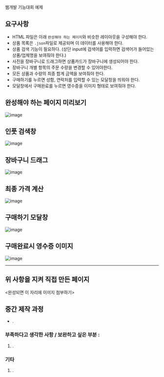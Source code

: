 웹개발 기능대회 예제

## 요구사항

- HTML 파일은 아래 `완성해야 하는 페이지`와 비슷한 레이아웃을 구성해야 한다.
- 상품 목록은 `.json`파일로 제공되며 이 데이터를 사용해야 한다.
- 상품 검색 기능이 필요하다. (상단 input에 검색어를 입력하면 검색어가 들어있는 상품/업체명을 보여줘야 한다.)
- 사진을 장바구니로 드래그하면 상품카드가 장바구니에 생성되어야 한다.
- 장바구니 개별 항목의 주문 수량을 변경할 수 있어야한다.
- 모든 상품과 수량의 최종 합계 금액을 보여줘야 한다.
- 구매하기를 누르면 성함, 연락처를 입력할 수 있는 모달창을 띄워야 한다.
- 모달창에서 구매완료를 누르면 영수증을 이미지 형태로 보여줘야 한다.

## 완성해야 하는 페이지 미리보기

![image](https://user-images.githubusercontent.com/48672106/163710068-67a28df9-18b2-4d55-b3e4-db7c0a4234cb.png)

## 인풋 검색창

![image](https://user-images.githubusercontent.com/48672106/163710172-30abe629-913a-4e7b-922a-f3d615d71082.png)

## 장바구니 드래그

![image](https://user-images.githubusercontent.com/48672106/163710183-f5bbfef3-b4fe-4945-af76-41c424e36f97.png)

## 최종 가격 계산

![image](https://user-images.githubusercontent.com/48672106/163710201-58b6179f-99a4-4605-85e6-b65617cf7cab.png)

## 구매하기 모달창

![image](https://user-images.githubusercontent.com/48672106/163710214-dbf3ca0d-4c57-4616-a5fe-2eee40aac6ae.png)

## 구매완료시 영수증 이미지

![image](https://user-images.githubusercontent.com/48672106/163710217-257d1da5-d9de-4579-ace7-83904491900e.png)

---

## 위 사항을 지켜 직접 만든 페이지

<완성되면 이 자리에 이미지 첨부하기>

## 중간 제작 과정

- .

### 부족하다고 생각한 사항 / 보완하고 싶은 부분 :

1. .

### 기타

1. .
